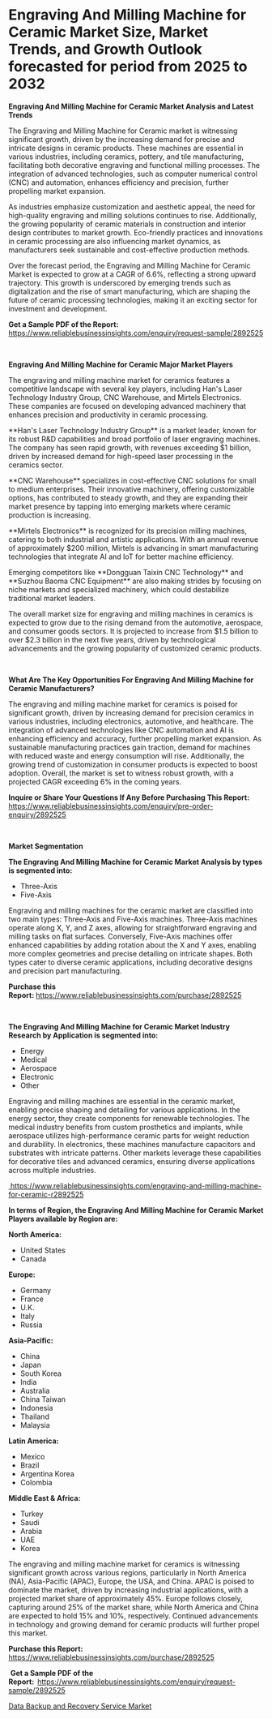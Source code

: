 <p><h1>Engraving And Milling Machine for Ceramic Market Size, Market Trends, and Growth Outlook forecasted for period from 2025 to 2032</h1></p><p><strong>Engraving And Milling Machine for Ceramic Market Analysis and Latest Trends</strong></p>
<p><p>The Engraving and Milling Machine for Ceramic market is witnessing significant growth, driven by the increasing demand for precise and intricate designs in ceramic products. These machines are essential in various industries, including ceramics, pottery, and tile manufacturing, facilitating both decorative engraving and functional milling processes. The integration of advanced technologies, such as computer numerical control (CNC) and automation, enhances efficiency and precision, further propelling market expansion.</p><p>As industries emphasize customization and aesthetic appeal, the need for high-quality engraving and milling solutions continues to rise. Additionally, the growing popularity of ceramic materials in construction and interior design contributes to market growth. Eco-friendly practices and innovations in ceramic processing are also influencing market dynamics, as manufacturers seek sustainable and cost-effective production methods.</p><p>Over the forecast period, the Engraving and Milling Machine for Ceramic Market is expected to grow at a CAGR of 6.6%, reflecting a strong upward trajectory. This growth is underscored by emerging trends such as digitalization and the rise of smart manufacturing, which are shaping the future of ceramic processing technologies, making it an exciting sector for investment and development.</p></p>
<p><strong>Get a Sample PDF of the Report:&nbsp;</strong> <a href="https://www.reliablebusinessinsights.com/enquiry/request-sample/2892525?utm_campaign=3086&utm_medium=2&utm_source=Github&utm_content=ia&utm_term=15032025&utm_id=engraving-and-milling-machine-for-ceramic">https://www.reliablebusinessinsights.com/enquiry/request-sample/2892525</a></p>
<p>&nbsp;</p>
<p><strong>Engraving And Milling Machine for Ceramic Major Market Players</strong></p>
<p><p>The engraving and milling machine market for ceramics features a competitive landscape with several key players, including Han's Laser Technology Industry Group, CNC Warehouse, and Mirtels Electronics. These companies are focused on developing advanced machinery that enhances precision and productivity in ceramic processing.</p><p>**Han's Laser Technology Industry Group** is a market leader, known for its robust R&D capabilities and broad portfolio of laser engraving machines. The company has seen rapid growth, with revenues exceeding $1 billion, driven by increased demand for high-speed laser processing in the ceramics sector.</p><p>**CNC Warehouse** specializes in cost-effective CNC solutions for small to medium enterprises. Their innovative machinery, offering customizable options, has contributed to steady growth, and they are expanding their market presence by tapping into emerging markets where ceramic production is increasing.</p><p>**Mirtels Electronics** is recognized for its precision milling machines, catering to both industrial and artistic applications. With an annual revenue of approximately $200 million, Mirtels is advancing in smart manufacturing technologies that integrate AI and IoT for better machine efficiency.</p><p>Emerging competitors like **Dongguan Taixin CNC Technology** and **Suzhou Baoma CNC Equipment** are also making strides by focusing on niche markets and specialized machinery, which could destabilize traditional market leaders. </p><p>The overall market size for engraving and milling machines in ceramics is expected to grow due to the rising demand from the automotive, aerospace, and consumer goods sectors. It is projected to increase from $1.5 billion to over $2.3 billion in the next five years, driven by technological advancements and the growing popularity of customized ceramic products.</p></p>
<p>&nbsp;</p>
<p><strong>What Are The Key Opportunities For Engraving And Milling Machine for Ceramic Manufacturers?</strong></p>
<p><p>The engraving and milling machine market for ceramics is poised for significant growth, driven by increasing demand for precision ceramics in various industries, including electronics, automotive, and healthcare. The integration of advanced technologies like CNC automation and AI is enhancing efficiency and accuracy, further propelling market expansion. As sustainable manufacturing practices gain traction, demand for machines with reduced waste and energy consumption will rise. Additionally, the growing trend of customization in consumer products is expected to boost adoption. Overall, the market is set to witness robust growth, with a projected CAGR exceeding 6% in the coming years.</p></p>
<p><strong>Inquire or Share Your Questions If Any Before Purchasing This Report:</strong> <a href="https://www.reliablebusinessinsights.com/enquiry/pre-order-enquiry/2892525?utm_campaign=3086&utm_medium=2&utm_source=Github&utm_content=ia&utm_term=15032025&utm_id=engraving-and-milling-machine-for-ceramic">https://www.reliablebusinessinsights.com/enquiry/pre-order-enquiry/2892525</a></p>
<p>&nbsp;</p>
<p><strong>Market Segmentation</strong></p>
<p><strong>The Engraving And Milling Machine for Ceramic Market Analysis by types is segmented into:</strong></p>
<p><ul><li>Three-Axis</li><li>Five-Axis</li></ul></p>
<p><p>Engraving and milling machines for the ceramic market are classified into two main types: Three-Axis and Five-Axis machines. Three-Axis machines operate along X, Y, and Z axes, allowing for straightforward engraving and milling tasks on flat surfaces. Conversely, Five-Axis machines offer enhanced capabilities by adding rotation about the X and Y axes, enabling more complex geometries and precise detailing on intricate shapes. Both types cater to diverse ceramic applications, including decorative designs and precision part manufacturing.</p></p>
<p><strong>Purchase this Report:&nbsp;</strong><a href="https://www.reliablebusinessinsights.com/purchase/2892525?utm_campaign=3086&utm_medium=2&utm_source=Github&utm_content=ia&utm_term=15032025&utm_id=engraving-and-milling-machine-for-ceramic">https://www.reliablebusinessinsights.com/purchase/2892525</a></p>
<p>&nbsp;</p>
<p><strong>The Engraving And Milling Machine for Ceramic Market Industry Research by Application is segmented into:</strong></p>
<p><ul><li>Energy</li><li>Medical</li><li>Aerospace</li><li>Electronic</li><li>Other</li></ul></p>
<p><p>Engraving and milling machines are essential in the ceramic market, enabling precise shaping and detailing for various applications. In the energy sector, they create components for renewable technologies. The medical industry benefits from custom prosthetics and implants, while aerospace utilizes high-performance ceramic parts for weight reduction and durability. In electronics, these machines manufacture capacitors and substrates with intricate patterns. Other markets leverage these capabilities for decorative tiles and advanced ceramics, ensuring diverse applications across multiple industries.</p></p>
<p><a href="https://www.reliablebusinessinsights.com/engraving-and-milling-machine-for-ceramic-r2892525?utm_campaign=3086&utm_medium=2&utm_source=Github&utm_content=ia&utm_term=15032025&utm_id=engraving-and-milling-machine-for-ceramic">&nbsp;https://www.reliablebusinessinsights.com/engraving-and-milling-machine-for-ceramic-r2892525</a></p>
<p><strong>In terms of Region, the Engraving And Milling Machine for Ceramic Market Players available by Region are:</strong></p>
<p>
    <p> <strong> North America: </strong>
        <ul>
            <li>United States</li>
            <li>Canada</li>
        </ul>
        </p> 
    <p> <strong> Europe: </strong>
        <ul>
            <li>Germany</li>
            <li>France</li>
            <li>U.K.</li>
            <li>Italy</li>
            <li>Russia</li>
        </ul>
        </p> 
    <p> <strong> Asia-Pacific: </strong>
        <ul>
            <li>China</li>
            <li>Japan</li>
            <li>South Korea</li>
            <li>India</li>
            <li>Australia</li>
            <li>China Taiwan</li>
            <li>Indonesia</li>
            <li>Thailand</li>
            <li>Malaysia</li>
        </ul>
        </p> 
    <p> <strong> Latin America: </strong>
        <ul>
            <li>Mexico</li>
            <li>Brazil</li>
            <li>Argentina Korea</li>
            <li>Colombia</li>
        </ul>
        </p> 
    <p> <strong> Middle East & Africa: </strong>
        <ul>
            <li>Turkey</li>
            <li>Saudi</li>
            <li>Arabia</li>
            <li>UAE</li>
            <li>Korea</li>
        </ul>
    </p>
    </p>
<p><p>The engraving and milling machine market for ceramics is witnessing significant growth across various regions, particularly in North America (NA), Asia-Pacific (APAC), Europe, the USA, and China. APAC is poised to dominate the market, driven by increasing industrial applications, with a projected market share of approximately 45%. Europe follows closely, capturing around 25% of the market share, while North America and China are expected to hold 15% and 10%, respectively. Continued advancements in technology and growing demand for ceramic products will further propel this market.</p></p>
<p><strong>Purchase this Report: </strong><a href="https://www.reliablebusinessinsights.com/purchase/2892525?utm_campaign=3086&utm_medium=2&utm_source=Github&utm_content=ia&utm_term=15032025&utm_id=engraving-and-milling-machine-for-ceramic">https://www.reliablebusinessinsights.com/purchase/2892525</a></p>
<p>&nbsp;<strong>Get a Sample PDF of the Report:&nbsp;&nbsp;</strong><a href="https://www.reliablebusinessinsights.com/enquiry/request-sample/2892525?utm_campaign=3086&utm_medium=2&utm_source=Github&utm_content=ia&utm_term=15032025&utm_id=engraving-and-milling-machine-for-ceramic">https://www.reliablebusinessinsights.com/enquiry/request-sample/2892525</a></p>
<p><strong></strong></p>
<p><p><a href="https://github.com/penecorodz74/Market-Research-Report-List-1/blob/main/data-backup-and-recovery-service-market.md?utm_campaign=3086&utm_medium=2&utm_source=Github&utm_content=ia&utm_term=15032025&utm_id=engraving-and-milling-machine-for-ceramic">Data Backup and Recovery Service Market</a></p></p>